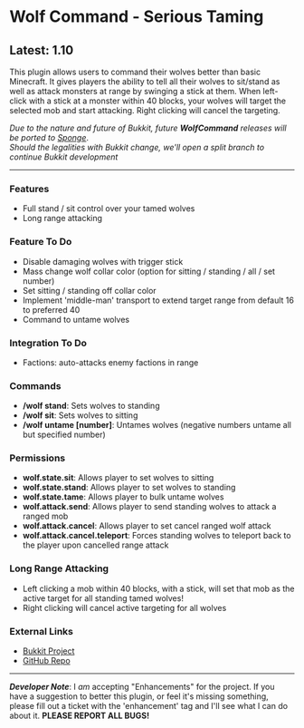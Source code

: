 # Wolf Command - Serious Taming #
## Latest: 1.10 ##

This plugin allows users to command their wolves better than basic Minecraft. It gives players the ability to tell all their wolves to sit/stand as well as attack monsters at range by swinging a stick at them. 
When left-click with a stick at a monster within 40 blocks, your wolves will target the selected mob and start attacking. Right clicking will cancel the targeting.   

*Due to the nature and future of Bukkit, future __WolfCommand__ releases will be ported to [Sponge](https://spongepowered.org/)*.  
*Should the legalities with Bukkit change, we'll open a split branch to continue Bukkit development*

-----  

### Features ###
- Full stand / sit control over your tamed wolves
- Long range attacking

### Feature To Do ###
- Disable damaging wolves with trigger stick
- Mass change wolf collar color (option for sitting / standing / all / set number)
- Set sitting / standing off collar color
- Implement 'middle-man' transport to extend target range from default 16 to preferred 40
- Command to untame wolves

### Integration To Do ###
- Factions: auto-attacks enemy factions in range

### Commands ###
- **/wolf stand**: Sets wolves to standing
- **/wolf sit**: Sets wolves to sitting
- **/wolf untame [number]**: Untames wolves (negative numbers untame all but specified number)

### Permissions ###
- **wolf.state.sit**: Allows player to set wolves to sitting
- **wolf.state.stand**: Allows player to set wolves to standing
- **wolf.state.tame**: Allows player to bulk untame wolves
- **wolf.attack.send**: Allows player to send standing wolves to attack a ranged mob
- **wolf.attack.cancel**: Allows player to set cancel ranged wolf attack
- **wolf.attack.cancel.teleport**: Forces standing wolves to teleport back to the player upon cancelled range attack

### Long Range Attacking ###
- Left clicking a mob within 40 blocks, with a stick, will set that mob as the active target for all standing tamed wolves!
- Right clicking will cancel active targeting for all wolves

### External Links ###
- [Bukkit Project](http://dev.bukkit.org/bukkit-plugins/wolfcommand/ 'Bukkit Project Page')
- [GitHub Repo](https://github.com/puppyize/WolfCommand 'GitHub Repository')

-----

_**Developer Note**_: I _am_ accepting "Enhancements" for the project. If you have a suggestion to better this plugin, or feel it's missing something, please fill out a ticket with the 'enhancement' tag and I'll see what I can do about it. **PLEASE REPORT ALL BUGS!**